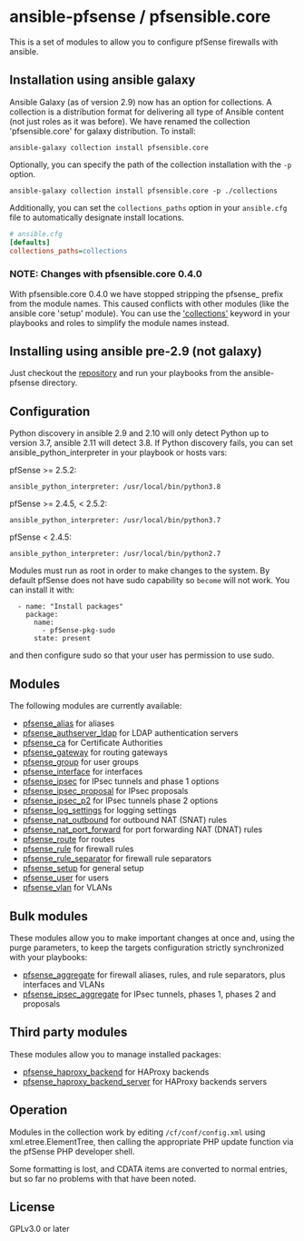 # ansible-pfsense / pfsensible.core

This is a set of modules to allow you to configure pfSense firewalls with ansible.

## Installation using ansible galaxy

Ansible Galaxy (as of version 2.9) now has an option for collections.  A collection is a distribution
format for delivering all type of Ansible content (not just roles as it was before).  We have renamed
the collection 'pfsensible.core' for galaxy distribution.  To install:

```
ansible-galaxy collection install pfsensible.core
```

Optionally, you can specify the path of the collection installation with the `-p` option.

```
ansible-galaxy collection install pfsensible.core -p ./collections
```

Additionally, you can set the `collections_paths` option in your `ansible.cfg` file to automatically designate install locations.

```ini
# ansible.cfg
[defaults]
collections_paths=collections
```

### NOTE: Changes with pfsensible.core 0.4.0

With pfsensible.core 0.4.0 we have stopped stripping the pfsense_ prefix from the module names.  This caused conflicts with other
modules (like the ansible core 'setup' module).  You can use the ['collections'](https://docs.ansible.com/ansible/latest/user_guide/collections_using.html#simplifying-module-names-with-the-collections-keyword)
keyword in your playbooks and roles to simplify the module names instead.

## Installing using ansible pre-2.9 (not galaxy)

Just checkout the [repository](https://github.com/opoplawski/ansible-pfsense) and run your playbooks from the ansible-pfsense directory.

## Configuration

Python discovery in ansible 2.9 and 2.10 will only detect Python up to version 3.7, ansible 2.11 will detect 3.8.  If Python discovery fails, you can set ansible_python_interpreter in your playbook or hosts vars:

pfSense >= 2.5.2:
```
ansible_python_interpreter: /usr/local/bin/python3.8
```
pfSense >= 2.4.5, < 2.5.2:
```
ansible_python_interpreter: /usr/local/bin/python3.7
```
pfSense < 2.4.5:
```
ansible_python_interpreter: /usr/local/bin/python2.7
```

Modules must run as root in order to make changes to the system.  By default pfSense does not have sudo capability so `become` will not work.  You can install it with:
```
  - name: "Install packages"
    package:
      name:
        - pfSense-pkg-sudo
      state: present
```
and then configure sudo so that your user has permission to use sudo.
## Modules
The following modules are currently available:

* [pfsense_alias](https://github.com/opoplawski/ansible-pfsense/wiki/pfsense_alias) for aliases
* [pfsense_authserver_ldap](https://github.com/opoplawski/ansible-pfsense/wiki/pfsense_authserver_ldap) for LDAP authentication servers
* [pfsense_ca](https://github.com/opoplawski/ansible-pfsense/wiki/pfsense_ca) for Certificate Authorities
* [pfsense_gateway](https://github.com/opoplawski/ansible-pfsense/wiki/pfsense_gateway) for routing gateways
* [pfsense_group](https://github.com/opoplawski/ansible-pfsense/wiki/pfsense_group) for user groups
* [pfsense_interface](https://github.com/opoplawski/ansible-pfsense/wiki/pfsense_interface) for interfaces
* [pfsense_ipsec](https://github.com/opoplawski/ansible-pfsense/wiki/pfsense_ipsec) for IPsec tunnels and phase 1 options
* [pfsense_ipsec_proposal](https://github.com/opoplawski/ansible-pfsense/wiki/pfsense_ipsec_proposal) for IPsec proposals
* [pfsense_ipsec_p2](https://github.com/opoplawski/ansible-pfsense/wiki/pfsense_ipsec_p2) for IPsec tunnels phase 2 options
* [pfsense_log_settings](https://github.com/opoplawski/ansible-pfsense/wiki/pfsense_log_settings) for logging settings
* [pfsense_nat_outbound](https://github.com/opoplawski/ansible-pfsense/wiki/pfsense_nat_outbound) for outbound NAT (SNAT) rules
* [pfsense_nat_port_forward](https://github.com/opoplawski/ansible-pfsense/wiki/pfsense_nat_port_forward) for port forwarding NAT (DNAT) rules
* [pfsense_route](https://github.com/opoplawski/ansible-pfsense/wiki/pfsense_route) for routes
* [pfsense_rule](https://github.com/opoplawski/ansible-pfsense/wiki/pfsense_rule) for firewall rules
* [pfsense_rule_separator](https://github.com/opoplawski/ansible-pfsense/wiki/pfsense_rule_separator) for firewall rule separators
* [pfsense_setup](https://github.com/opoplawski/ansible-pfsense/wiki/pfsense_setup) for general setup
* [pfsense_user](https://github.com/opoplawski/ansible-pfsense/wiki/pfsense_user) for users
* [pfsense_vlan](https://github.com/opoplawski/ansible-pfsense/wiki/pfsense_vlan) for VLANs

## Bulk modules
These modules allow you to make important changes at once and, using the purge parameters, to keep the targets configuration strictly synchronized with your playbooks:

* [pfsense_aggregate](https://github.com/opoplawski/ansible-pfsense/wiki/pfsense_aggregate) for firewall aliases, rules, and rule separators, plus interfaces and VLANs
* [pfsense_ipsec_aggregate](https://github.com/opoplawski/ansible-pfsense/wiki/pfsense_ipsec_aggregate) for IPsec tunnels, phases 1, phases 2 and proposals

## Third party modules
These modules allow you to manage installed packages:

* [pfsense_haproxy_backend](https://github.com/opoplawski/ansible-pfsense/wiki/pfsense_haproxy_backend) for HAProxy backends
* [pfsense_haproxy_backend_server](https://github.com/opoplawski/ansible-pfsense/wiki/pfsense_haproxy_backend_server) for HAProxy backends servers

## Operation

Modules in the collection work by editing `/cf/conf/config.xml` using xml.etree.ElementTree, then
calling the appropriate PHP update function via the pfSense PHP developer shell.

Some formatting is lost, and CDATA items are converted to normal entries,
but so far no problems with that have been noted.

## License

GPLv3.0 or later
